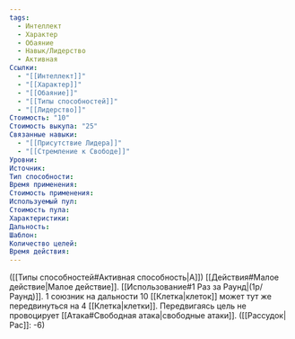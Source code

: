 ```yaml
---
tags:
  - Интеллект
  - Характер
  - Обаяние
  - Навык/Лидерство
  - Активная
Ссылки:
  - "[[Интеллект]]"
  - "[[Характер]]"
  - "[[Обаяние]]"
  - "[[Типы способностей]]"
  - "[[Лидерство]]"
Стоимость: "10"
Стоимость выкупа: "25"
Связанные навыки:
  - "[[Присутствие Лидера]]"
  - "[[Стремление к Свободе]]"
Уровни:
Источник:
Тип способности:
Время применения:
Стоимость применения:
Используемый пул:
Стоимость пула:
Характеристики:
Дальность:
Шаблон:
Количество целей:
Время действия:
---
```

([[Типы способностей#Активная способность|А]]) [[Действия#Малое действие|Малое действие]]. [[Использование#1 Раз за Раунд|(1р/Раунд)]]. 1 союзник на дальности 10 [[Клетка|клеток]] может тут же передвинуться на 4 [[Клетка|клетки]]. Передвигаясь цель не провоцирует [[Атака#Свободная атака|свободные атаки]]. 
([[Рассудок|Рас]]: -6)